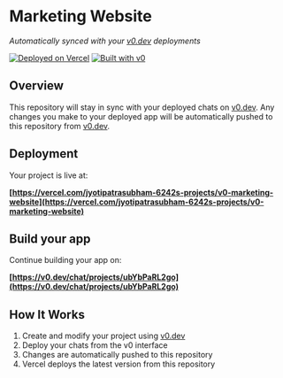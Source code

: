 # Marketing Website

*Automatically synced with your [v0.dev](https://v0.dev) deployments*

[![Deployed on Vercel](https://img.shields.io/badge/Deployed%20on-Vercel-black?style=for-the-badge&logo=vercel)](https://vercel.com/jyotipatrasubham-6242s-projects/v0-marketing-website)
[![Built with v0](https://img.shields.io/badge/Built%20with-v0.dev-black?style=for-the-badge)](https://v0.dev/chat/projects/ubYbPaRL2go)

## Overview

This repository will stay in sync with your deployed chats on [v0.dev](https://v0.dev).
Any changes you make to your deployed app will be automatically pushed to this repository from [v0.dev](https://v0.dev).

## Deployment

Your project is live at:

**[https://vercel.com/jyotipatrasubham-6242s-projects/v0-marketing-website](https://vercel.com/jyotipatrasubham-6242s-projects/v0-marketing-website)**

## Build your app

Continue building your app on:

**[https://v0.dev/chat/projects/ubYbPaRL2go](https://v0.dev/chat/projects/ubYbPaRL2go)**

## How It Works

1. Create and modify your project using [v0.dev](https://v0.dev)
2. Deploy your chats from the v0 interface
3. Changes are automatically pushed to this repository
4. Vercel deploys the latest version from this repository

